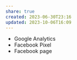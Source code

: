 ```yaml
---
share: true
created: 2023-06-30T23:16
updated: 2023-10-06T16:09
---
```

- Google Analytics
- Facebook Pixel
- Facebook page
